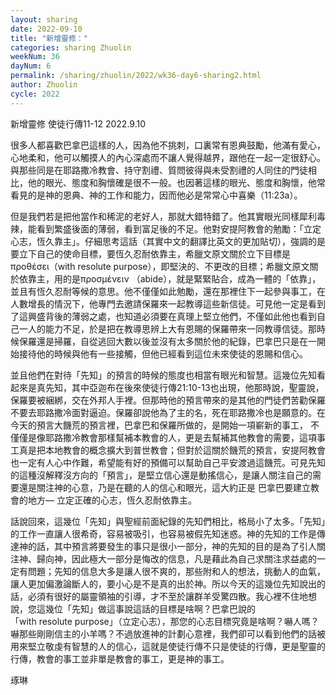 ```yaml
---
layout: sharing
date: 2022-09-10
title: "新增靈修："
categories: sharing Zhuolin
weekNum: 36
dayNum: 6
permalink: /sharing/zhuolin/2022/wk36-day6-sharing2.html
author: Zhuolin
cycle: 2022
---  
```

新增靈修 使徒行傳11-12
2022.9.10

很多人都喜歡巴拿巴這樣的人，因為他不挑刺，口裏常有恩典鼓勵，他滿有愛心，心地柔和，他可以觸摸人的內心深處而不讓人覺得越界，跟他在一起一定很舒心。與那些同是在耶路撒冷教會、持守割禮、質問彼得與未受割禮的人同住的門徒相比，他的眼光、態度和胸懷確是很不一般。也因著這樣的眼光、態度和胸懷，他常看見的是神的恩典、神的工作和能力，因而他必是常常心中喜樂（11:23a）。

但是我們若是把他當作和稀泥的老好人，那就大錯特錯了。他其實眼光同樣犀利毒辣，能看到繁盛後面的薄弱，看到富足後的不足。他對安提阿教會的勉勵：「立定心志，恆久靠主」。仔細思考這話（其實中文的翻譯比英文的更加貼切），強調的是要立下自己的使命目標，要恆久忍耐依靠主，希臘文原文關於立下目標是προθέσει（with resolute purpose），即堅決的、不更改的目標；希臘文原文關於依靠主，用的是προσμένειν （abide），就是緊緊貼合，成為一體的「依靠」，並且有恆久忍耐等候的意思。他不僅僅如此勉勵，還在那裡住下一起參與事工，在人數增長的情況下，他專門去邀請保羅來一起教導這些新信徒。可見他一定是看到了這興盛背後的薄弱之處，也知道必須要在真理上堅立他們，不僅如此他也看到自己一人的能力不足，於是把在教導思辨上大有恩賜的保羅帶來一同教導信徒。那時候保羅還是掃羅，自從逃回大數以後並沒有太多關於他的紀錄，巴拿巴只是在一開始接待他的時候與他有一些接觸，但他已經看到這位未來使徒的恩賜和信心。

並且他們在對待「先知」的預言的時候的態度也相當有眼光和智慧。這幾位先知看起來是真先知，其中亞迦布在後來使徒行傳21:10-13也出現，他那時說，聖靈說，保羅要被綑綁，交在外邦人手裡。但那時他的預言帶來的是其他的門徒們苦勸保羅不要去耶路撒冷面對逼迫。保羅卻說他為了主的名，死在耶路撒冷也是願意的。在今天的預言大饑荒的預言裡，巴拿巴和保羅所做的，是開始一項嶄新的事工， 不僅僅是像耶路撒冷教會那樣幫補本教會的人，更是去幫補其他教會的需要，這項事工真是把本地教會的概念擴大到普世教會；但對於這關於饑荒的預言，安提阿教會也一定有人心中作難，希望能有好的預備可以幫助自己平安渡過這饑荒。可見先知的這種沒解釋沒方向的「預言」，是堅立信心還是動搖信心，是讓人關注自己的需要還是關注神的心意，乃是在聽的人的信心和眼光，這大約正是 巴拿巴要建立教會的地方— 立定正確的心志，恆久忍耐依靠主。

話說回來，這幾位「先知」與聖經前面紀錄的先知們相比，格局小了太多。「先知」的工作一直讓人很希奇，容易被吸引，也容易被假先知迷惑。神的先知的工作是傳達神的話，其中預言將要發生的事只是很小一部分，神的先知的目的是為了引人關注神、歸向神，因此極大一部分是悔改的信息，凡是藉此為自己求關注求益處的一定有問題；先知的信息大多是讓人很不爽的，那些附和人的想法，挑動人的血氣，讓人更加偏激論斷人的，要小心是不是真的出於神。所以今天的這幾位先知說出的話，必須有很好的屬靈領袖的引導，才不至於讓群羊受驚四散。我心裡不住地想說，您這幾位「先知」做這事說這話的目標是啥啊？巴拿巴說的「with resolute purpose」（立定心志），那您的心志目標究竟是啥啊？嚇人嗎？嚇那些剛剛信主的小羊嗎？不過放進神的計劃心意裡，我們卻可以看到他們的話被用來堅立敬虔有智慧的人的信心，這就是使徒行傳不只是使徒的行傳，更是聖靈的行傳，教會的事工並非單是教會的事工，更是神的事工。

琢琳


